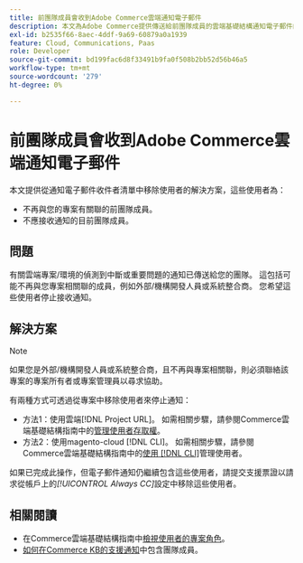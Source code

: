 ```yaml
---
title: 前團隊成員會收到Adobe Commerce雲端通知電子郵件
description: 本文為Adobe Commerce提供傳送給前團隊成員的雲端基礎結構通知電子郵件的解決方案。
exl-id: b2535f66-8aec-4ddf-9a69-60879a0a1939
feature: Cloud, Communications, Paas
role: Developer
source-git-commit: bd199fac6d8f33491b9fa0f508b2bb52d56b46a5
workflow-type: tm+mt
source-wordcount: '279'
ht-degree: 0%

---
```


# 前團隊成員會收到Adobe Commerce雲端通知電子郵件

本文提供從通知電子郵件收件者清單中移除使用者的解決方案，這些使用者為：

* 不再與您的專案有關聯的前團隊成員。
* 不應接收通知的目前團隊成員。

## 問題

有關雲端專案/環境的偵測到中斷或重要問題的通知已傳送給您的團隊。 這包括可能不再與您專案相關聯的成員，例如外部/機構開發人員或系統整合商。 您希望這些使用者停止接收通知。

## 解決方案

>[!NOTE]
>
>如果您是外部/機構開發人員或系統整合商，且不再與專案相關聯，則必須聯絡該專案的專案所有者或專案管理員以尋求協助。

有兩種方式可透過從專案中移除使用者來停止通知：

* 方法1：使用雲端[!DNL Project URL]。 如需相關步驟，請參閱Commerce雲端基礎結構指南中的[管理使用者存取權](https://experienceleague.adobe.com/docs/commerce-cloud-service/user-guide/project/user-access.html)。
* 方法2：使用magento-cloud [!DNL CLI]。 如需相關步驟，請參閱Commerce雲端基礎結構指南中的[使用 [!DNL CLI]](https://experienceleague.adobe.com/docs/commerce-cloud-service/user-guide/project/user-access.html#manage-users-with-the-cli)管理使用者。

如果已完成此操作，但電子郵件通知仍繼續包含這些使用者，請提交支援票證以請求從帳戶上的&#x200B;*[!UICONTROL Always CC]*&#x200B;設定中移除這些使用者。

## 相關閱讀

* 在Commerce雲端基礎結構指南中[檢視使用者的專案角色](https://experienceleague.adobe.com/docs/commerce-cloud-service/user-guide/project/user-access.html#view-a-user&#39;s-project-role)。
* [如何在Commerce KB的支援通知](https://experienceleague.adobe.com/docs/commerce-knowledge-base/kb/how-to/how-to-include-a-team-member-in-support-notifications.html)中包含團隊成員。
